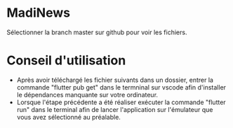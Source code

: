 # MadiNews
Sélectionner la branch master sur github pour voir les fichiers.

# Conseil d'utilisation



- Après avoir téléchargé les fichier suivants dans un dossier, entrer la commande "flutter pub get" dans le termninal sur vscode afin d'installer le dépendances manquante sur votre ordinateur.
- Lorsque l'étape précédente a été réaliser exécuter la commande "flutter run" dans le terminal afin de lancer l'application sur l'émulateur que vous avez sélectionné au préalable.
